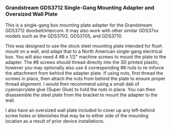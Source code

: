 ### Grandstream GDS3712 Single-Gang Mounting Adapter and Oversized Wall Plate

This is a single-gang box mounting plate adapter for the Grandstream GDS3712 doorbell/intercom. It may also work with other similar GDS37xx models such as the GDS3702, GDS3705, and GDS3710.

This was designed to use the stock steel mounting plate intended for flush mount on a wall, and adapt that to a North American single-gang electrical box. You will also need 4 #8 x 1/2" machine screws to mount the plate to the adapter. The #8 screws should thread directly into the 3D printed plastic, however you may optionally also use 4 corresponding #8 nuts to re-inforce the attachment from behind the adapter plate. If using nuts, first thread the screws in place, then attach the nuts from behind the plate to ensure proper thread alignment. I would then recommend using a small dab of cyanoacrylate glue (Super Glue) to hold the nuts in place. You can then disassemble the steel plate from the bracket to mount the adapter to the wall.

I also have an oversized wall plate included to cover up any left-behind screw holes or blemishes that may be to either side of the mounting location as a result of prior device installations.

